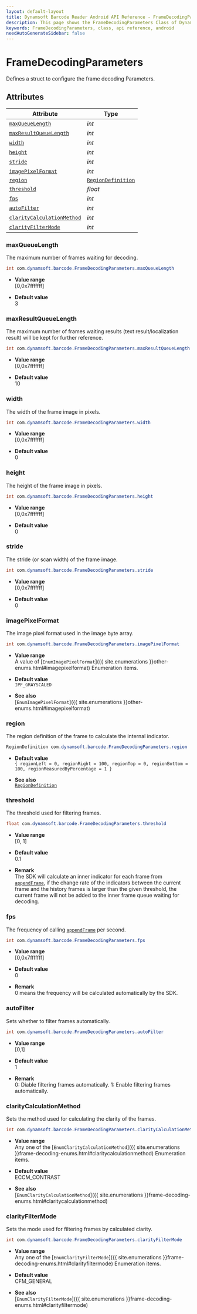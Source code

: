 ```yaml
---
layout: default-layout
title: Dynamsoft Barcode Reader Android API Reference - FrameDecodingParameters Class
description: This page shows the FrameDecodingParameters Class of Dynamsoft Barcode Reader for Android SDK.
keywords: FrameDecodingParameters, class, api reference, android
needAutoGenerateSidebar: false
---
```



# FrameDecodingParameters

Defines a struct to configure the frame decoding Parameters.  


## Attributes
    
| Attribute | Type |
|---------- | ---- |
| [`maxQueueLength`](#maxqueuelength) | *int* |
| [`maxResultQueueLength`](#maxresultqueuelength) | *int* |
| [`width`](#width) | *int* |
| [`height`](#height) | *int* |
| [`stride`](#stride) | *int* |
| [`imagePixelFormat`](#imagepixelformat) | *int* |
| [`region`](#region) | [`RegionDefinition`](RegionDefinition.md) |
| [`threshold`](#threshold) | *float* |
| [`fps`](#fps) | *int* |
| [`autoFilter`](#autofilter) | *int* |
| [`clarityCalculationMethod`](#claritycalculationmethod) | *int* |
| [`clarityFilterMode`](#clarityfiltermode) | *int* |


### maxQueueLength

The maximum number of frames waiting for decoding.

```java
int com.dynamsoft.barcode.FrameDecodingParameters.maxQueueLength
```

- **Value range**   
    [0,0x7fffffff]   
      
- **Default value**   
    3

### maxResultQueueLength

The maximum number of frames waiting results (text result/localization result) will be kept for further reference.  

```java
int com.dynamsoft.barcode.FrameDecodingParameters.maxResultQueueLength
```

- **Value range**   
    [0,0x7fffffff]   
      
- **Default value**   
    10  

### width

The width of the frame image in pixels. 

```java
int com.dynamsoft.barcode.FrameDecodingParameters.width
```

- **Value range**   
    [0,0x7fffffff]   
      
- **Default value**   
    0  

### height

The height of the frame image in pixels.

```java
int com.dynamsoft.barcode.FrameDecodingParameters.height
```

- **Value range**   
    [0,0x7fffffff]   
      
- **Default value**   
    0  

### stride

The stride (or scan width) of the frame image.

```java
int com.dynamsoft.barcode.FrameDecodingParameters.stride
```

- **Value range**   
    [0,0x7fffffff]   
      
- **Default value**   
    0 
      
### imagePixelFormat

The image pixel format used in the image byte array.

```java
int com.dynamsoft.barcode.FrameDecodingParameters.imagePixelFormat
```

- **Value range**   
    A value of [`EnumImagePixelFormat`]({{ site.enumerations }}other-enums.html#imagepixelformat) Enumeration items.
      
- **Default value**   
    `IPF_GRAYSCALED`
    
- **See also**  
    [`EnumImagePixelFormat`]({{ site.enumerations }}other-enums.html#imagepixelformat)

### region

The region definition of the frame to calculate the internal indicator.  

```java
RegionDefinition com.dynamsoft.barcode.FrameDecodingParameters.region
```

- **Default value**  
    `{ regionLeft = 0, regionRight = 100, regionTop = 0, regionBottom = 100, regionMeasuredByPercentage = 1 }`
      
- **See also**   
    [`RegionDefinition`](RegionDefinition.md)
     
### threshold

The threshold used for filtering frames.

```java
float com.dynamsoft.barcode.FrameDecodingParameters.threshold
```
- **Value range**   
    [0, 1]
      
- **Default value**   
    0.1

- **Remark**  
    The SDK will calculate an inner indicator for each frame from [`appendFrame`](../BarcodeReader/video.md#appendframe), if the change rate of the indicators between the current frame and the history frames is larger than the given threshold, the current frame will not be added to the inner frame queue waiting for decoding.

### fps

The frequency of calling [`appendFrame`](../BarcodeReader/video.md#appendframe) per second.

```java
int com.dynamsoft.barcode.FrameDecodingParameters.fps
```

- **Value range**   
    [0,0x7fffffff]
      
- **Default value**   
    0  
    
- **Remark**  
    0 means the frequency will be calculated automatically by the SDK.

### autoFilter

Sets whether to filter frames automatically.

```java
int com.dynamsoft.barcode.FrameDecodingParameters.autoFilter
```

- **Value range**   
    [0,1]
      
- **Default value**   
    1  
    
- **Remark**  
    0: Diable filtering frames automatically. 1: Enable filtering frames automatically. 

### clarityCalculationMethod

Sets the method used for calculating the clarity of the frames.

```java
int com.dynamsoft.barcode.FrameDecodingParameters.clarityCalculationMethod
```

- **Value range**   
    Any one of the [`EnumClarityCalculationMethod`]({{ site.enumerations }}frame-decoding-enums.html#claritycalculationmethod) Enumeration items.   
      
- **Default value**   
    ECCM_CONTRAST   
    
- **See also**  
    [`EnumClarityCalculationMethod`]({{ site.enumerations }}frame-decoding-enums.html#claritycalculationmethod)    

### clarityFilterMode

Sets the mode used for filtering frames by calculated clarity.

```java
int com.dynamsoft.barcode.FrameDecodingParameters.clarityFilterMode
```

- **Value range**   
    Any one of the [`EnumClarityFilterMode`]({{ site.enumerations }}frame-decoding-enums.html#clarityfiltermode) Enumeration items.   
      
- **Default value**   
    CFM_GENERAL   
    
- **See also**  
    [`EnumClarityFilterMode`]({{ site.enumerations }}frame-decoding-enums.html#clarityfiltermode)    

